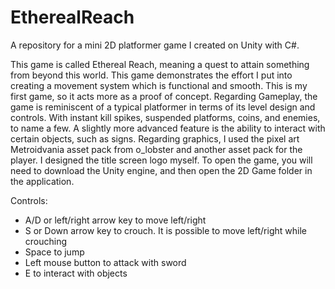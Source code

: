 # EtherealReach
A repository for a mini 2D platformer game I created on Unity with C#.

This game is called Ethereal Reach, meaning a quest to attain something from beyond this world. This game demonstrates the effort I put into creating a movement system which is functional and smooth. This is my first game, so it acts more as a proof of concept. Regarding Gameplay, the game is reminiscent of a typical platformer in terms of its level design and controls. With instant kill spikes, suspended platforms, coins, and enemies, to name a few. A slightly more advanced feature is the ability to interact with certain objects, such as signs. Regarding graphics, I used the pixel art Metroidvania asset pack from o_lobster and another asset pack for the player. I designed the title screen logo myself. To open the game, you will need to download the Unity engine, and then open the 2D Game folder in the application. 

Controls:
- A/D or left/right arrow key to move left/right
- S or Down arrow key to crouch. It is possible to move left/right while crouching
- Space to jump
- Left mouse button to attack with sword
- E to interact with objects
